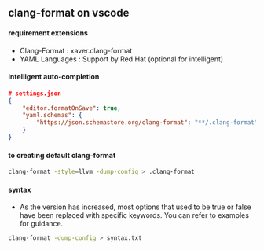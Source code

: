 ## clang-format on vscode

#### requirement extensions

* Clang-Format : xaver.clang-format
* YAML Languages : Support by Red Hat (optional for intelligent)

#### intelligent auto-completion

```json
# settings.json
{
    "editor.formatOnSave": true,
    "yaml.schemas": {
        "https://json.schemastore.org/clang-format": "**/.clang-format"
    }
}
```

#### to creating default clang-format

```bash
clang-format -style=llvm -dump-config > .clang-format
```

#### syntax

* As the version has increased, most options that used to be true or false have been replaced with specific keywords.
You can refer to examples for guidance.

```bash
clang-format -dump-config > syntax.txt
```

